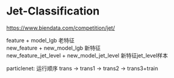 # Jet-Classification
https://www.biendata.com/competition/jet/

feature + model_lgb 老特征  
new_feature + new_model_lgb 新特征  
new_feature_jet_level + new_model_jet_level 新特征jet_level样本  
  
particlenet: 运行顺序 trans → trans1 → trans2 → trans3+train
